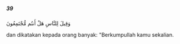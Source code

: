 ##### 39

<span class="ayah">وَقِيلَ لِلنَّاسِ هَلْ أَنتُم مُّجْتَمِعُونَ</span>

<span class="ayah_translation">dan dikatakan kepada orang banyak: "Berkumpullah kamu sekalian.</span>
